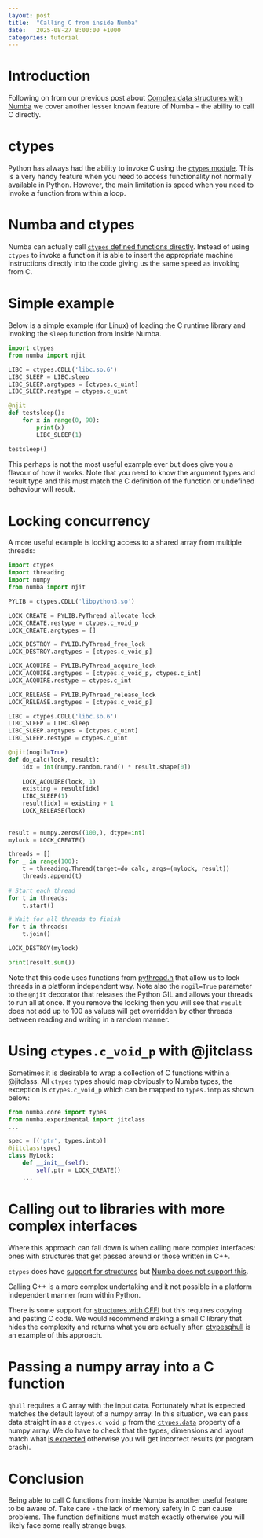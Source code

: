 ```yaml
---
layout: post
title:  "Calling C from inside Numba"
date:   2025-08-27 8:00:00 +1000
categories: tutorial
---
```


# Introduction

Following on from our previous post about [Complex data structures with Numba](../07/numbastruct.html)
we cover another lesser known feature of Numba - the ability to call C directly.

# ctypes

Python has always had the ability to invoke C using the [`ctypes` module](https://docs.python.org/3/library/ctypes.html).
This is a very handy feature when you need to access functionality not normally available in Python.
However, the main limitation is speed when you need to invoke a function from within a loop.

# Numba and ctypes

Numba can actually call [`ctypes` defined functions directly](https://numba.readthedocs.io/en/stable/user/cfunc.html#calling-c-code-from-numba). Instead of using `ctypes`
to invoke a function it is able to insert the appropriate machine instructions directly into the code giving
us the same speed as invoking from C. 

# Simple example

Below is a simple example (for Linux) of loading the C runtime library and invoking the `sleep` function
from inside Numba.

```python
import ctypes
from numba import njit

LIBC = ctypes.CDLL('libc.so.6')
LIBC_SLEEP = LIBC.sleep
LIBC_SLEEP.argtypes = [ctypes.c_uint]
LIBC_SLEEP.restype = ctypes.c_uint

@njit
def testsleep():
    for x in range(0, 90):
        print(x)
        LIBC_SLEEP(1)

testsleep()
```

This perhaps is not the most useful example ever but does give you a flavour of how it works. Note
that you need to know the argument types and result type and this must match the C definition of the
function or undefined behaviour will result.

# Locking concurrency 

A more useful example is locking access to a shared array from multiple threads:

```python
import ctypes
import threading
import numpy
from numba import njit

PYLIB = ctypes.CDLL('libpython3.so')

LOCK_CREATE = PYLIB.PyThread_allocate_lock
LOCK_CREATE.restype = ctypes.c_void_p
LOCK_CREATE.argtypes = []

LOCK_DESTROY = PYLIB.PyThread_free_lock
LOCK_DESTROY.argtypes = [ctypes.c_void_p]

LOCK_ACQUIRE = PYLIB.PyThread_acquire_lock
LOCK_ACQUIRE.argtypes = [ctypes.c_void_p, ctypes.c_int]
LOCK_ACQUIRE.restype = ctypes.c_int

LOCK_RELEASE = PYLIB.PyThread_release_lock
LOCK_RELEASE.argtypes = [ctypes.c_void_p]

LIBC = ctypes.CDLL('libc.so.6')
LIBC_SLEEP = LIBC.sleep
LIBC_SLEEP.argtypes = [ctypes.c_uint]
LIBC_SLEEP.restype = ctypes.c_uint

@njit(nogil=True)
def do_calc(lock, result):
    idx = int(numpy.random.rand() * result.shape[0])
    
    LOCK_ACQUIRE(lock, 1)
    existing = result[idx]
    LIBC_SLEEP(1)
    result[idx] = existing + 1
    LOCK_RELEASE(lock)
    
    
result = numpy.zeros((100,), dtype=int)
mylock = LOCK_CREATE()

threads = []
for _ in range(100):
    t = threading.Thread(target=do_calc, args=(mylock, result))
    threads.append(t)
    
# Start each thread
for t in threads:
    t.start()

# Wait for all threads to finish
for t in threads:
    t.join()

LOCK_DESTROY(mylock)

print(result.sum())
```

Note that this code uses functions from [pythread.h](https://github.com/python/cpython/blob/main/Include/pythread.h)
that allow us to lock threads in a platform independent way. Note also the `nogil=True` parameter to the `@njit`
decorator that releases the Python GIL and allows your threads to run all at once.
If you remove the locking then you will see that `result` does not add up to 100 as values will get overridden by
other threads between reading and writing in a random manner.

# Using `ctypes.c_void_p` with @jitclass

Sometimes it is desirable to wrap a collection of C functions within a @jitclass. All `ctypes` types
should map obviously to Numba types, the exception is `ctypes.c_void_p` which can be mapped to 
`types.intp` as shown below:

```python
from numba.core import types
from numba.experimental import jitclass
...

spec = [('ptr', types.intp)]
@jitclass(spec)
class MyLock:
    def __init__(self):
        self.ptr = LOCK_CREATE()
    ...
```


# Calling out to libraries with more complex interfaces

Where this approach can fall down is when calling more complex interfaces: ones with structures that get passed around
or those written in C++.

`ctypes` does have [support for structures](https://docs.python.org/3/library/ctypes.html#structures-and-unions) but
[Numba does not support this](https://numba.readthedocs.io/en/stable/reference/pysupported.html#ctypes). 

Calling C++ is a more complex undertaking and it not possible in a platform independent manner from within Python.

There is some support for [structures with CFFI](https://numba.readthedocs.io/en/stable/user/cfunc.html#handling-c-structures)
but this requires copying and pasting C code. We would recommend making a small C library that hides the complexity
and returns what you are actually after. [ctypesqhull](https://github.com/gillins/ctypesqhull) is an example
of this approach. 

# Passing a numpy array into a C function

`qhull` requires a C array with the input data. Fortunately what is expected matches the default layout of a numpy array.
In this situation, we can pass data straight in as a `ctypes.c_void_p` from the  [`ctypes.data`](https://numpy.org/doc/2.1/reference/generated/numpy.ndarray.ctypes.html) property of a numpy array.
We do have to check that the types, dimensions and layout match what [is expected](https://github.com/gillins/ctypesqhull?tab=readme-ov-file#how-to-use) otherwise you will get incorrect 
results (or program crash).

# Conclusion

Being able to call C functions from inside Numba is another useful feature to be aware of. Take care - the lack
of memory safety in C can cause problems. The function definitions must match exactly otherwise you will 
likely face some really strange bugs.
